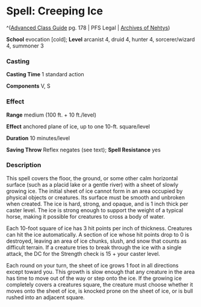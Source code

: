 # Spell: Creeping Ice

^([Advanced Class Guide][ss-creeping-ice] pg. 178 | PFS Legal | [Archives of Nehtys][sn-creeping-ice])

**School** evocation [cold]; **Level** arcanist 4, druid 4, hunter 4, sorcerer/wizard 4, summoner 3

### Casting

**Casting Time** 1 standard action  

**Components** V, S

### Effect

**Range** medium (100 ft. + 10 ft./level)  

**Effect** anchored plane of ice, up to one 10-ft. square/level  

**Duration** 10 minutes/level  

**Saving Throw** Reflex negates (see text); **Spell Resistance** yes

### Description

This spell covers the floor, the ground, or some other calm horizontal surface (such as a placid lake or a gentle river) with a sheet of slowly growing ice. The initial sheet of ice cannot form in an area occupied by physical objects or creatures. Its surface must be smooth and unbroken when created. The ice is hard, strong, and opaque, and is 1 inch thick per caster level. The ice is strong enough to support the weight of a typical horse, making it possible for creatures to cross a body of water.  

Each 10-foot square of ice has 3 hit points per inch of thickness. Creatures can hit the ice automatically. A section of ice whose hit points drop to 0 is destroyed, leaving an area of ice chunks, slush, and snow that counts as difficult terrain. If a creature tries to break through the ice with a single attack, the DC for the Strength check is 15 + your caster level.  

Each round on your turn, the sheet of ice grows 1 foot in all directions except toward you. This growth is slow enough that any creature in the area has time to move out of the way or step onto the ice. If the growing ice completely covers a creatures square, the creature must choose whether it moves onto the sheet of ice, is knocked prone on the sheet of ice, or is bull rushed into an adjacent square.

[ss-creeping-ice]: http://paizo.com/products/btpy978v
[sn-creeping-ice]: http://www.archivesofnethys.com/SpellDisplay.aspx?ItemName=Creeping%20Ice